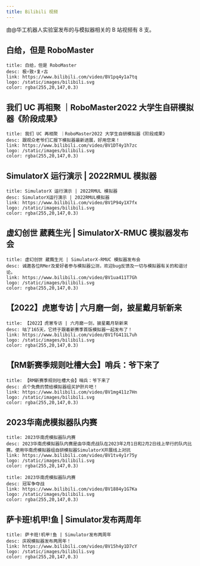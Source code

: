 ```yaml
---
title: Bilibili 视频
---
```


由@华工机器人实验室发布的与模拟器相关的 B 站视频有 8 支。

## 白给，但是 RoboMaster
```card
title: 白给，但是 RoboMaster
desc: 极⚡致⚡复⚡古
link: https://www.bilibili.com/video/BV1pq4y1a7tq
logo: /static/images/bilibili.svg
color: rgba(255,20,147,0.3)
```

## 我们 UC 再相聚 ｜RoboMaster2022 大学生自研模拟器《阶段成果》
```card
title: 我们 UC 再相聚 ｜RoboMaster2022 大学生自研模拟器《阶段成果》
desc: 跟观众老爷们汇报下模拟器最新进展，好用您来！
link: https://www.bilibili.com/video/BV1DT4y1h7zc
logo: /static/images/bilibili.svg
color: rgba(255,20,147,0.3)
```

## SimulatorX 运行演示 | 2022RMUL 模拟器
```card
title: SimulatorX 运行演示 | 2022RMUL 模拟器
desc: SimulatorX运行演示 | 2022RMUL模拟器
link: https://www.bilibili.com/video/BV1P94y1X7fx
logo: /static/images/bilibili.svg
color: rgba(255,20,147,0.3)
```

## 虚幻创世 葳蕤生光 | SimulatorX-RMUC 模拟器发布会
```card
title: 虚幻创世 葳蕤生光 | SimulatorX-RMUC 模拟器发布会
desc: 诚邀各位RMer及爱好者参与模拟器公测，欢迎bug反馈及一切与模拟器有关的和谐讨论。
link: https://www.bilibili.com/video/BV1ua411T7Gh
logo: /static/images/bilibili.svg
color: rgba(255,20,147,0.3)
```

## 【2022】虎崽专访 | 六月磨一剑，披星戴月斩新来
```card
title: 【2022】虎崽专访 | 六月磨一剑，披星戴月斩新来
desc: 咕了165天，它终于跟着新赛季首版模拟器一起发布了！
link: https://www.bilibili.com/video/BV1fG411L7uh
logo: /static/images/bilibili.svg
color: rgba(255,20,147,0.3)
```

## 【RM新赛季规则吐槽大会】哨兵：爷下来了
```card
title: 【RM新赛季规则吐槽大会】哨兵：爷下来了
desc: 点个免费的赞给模拟器组买护肝片吧！
link: https://www.bilibili.com/video/BV1mg411z7Hn
logo: /static/images/bilibili.svg
color: rgba(255,20,147,0.3)
```

## 2023华南虎模拟器队内赛
```card
title: 2023华南虎模拟器队内赛
desc: 2023华南虎模拟器队内赛是由华南虎战队在2023年2月1日和2月2日线上举行的队内比赛。使用华南虎模拟器组自研模拟器SimulatorX开展线上对抗
link: https://www.bilibili.com/video/BV1tv4y1r75y
logo: /static/images/bilibili.svg
color: rgba(255,20,147,0.3)
```

```card
title: 2023华南虎模拟器队内赛
desc: 冠军争夺战
link: https://www.bilibili.com/video/BV1884y1G7Ka
logo: /static/images/bilibili.svg
color: rgba(255,20,147,0.3)
```

## 萨卡班!机甲!鱼 | Simulator发布两周年
```card
title: 萨卡班!机甲!鱼 | Simulator发布两周年
desc: 庆祝模拟器发布两周年！
link: https://www.bilibili.com/video/BV15h4y1D7cY
logo: /static/images/bilibili.svg
color: rgba(255,20,147,0.3)
```

